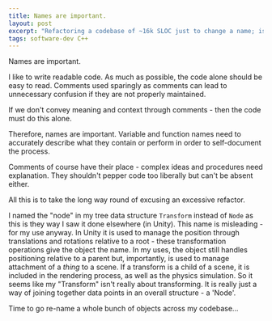 ```yaml
---
title: Names are important.
layout: post
excerpt: "Refactoring a codebase of ~16k SLOC just to change a name; is it worth it?"
tags: software-dev C++
---
```


Names are important.

I like to write readable code. As much as possible, the code alone should be
easy to read. Comments used sparingly as comments can lead to unnecessary
confusion if they are not properly maintained.

If we don't convey meaning and context through comments - then the code must do
this alone.

Therefore, names are important. Variable and function names need to accurately
describe what they contain or perform in order to self-document the process.

Comments of course have their place - complex ideas and procedures need
explanation. They shouldn't pepper code too liberally but can't be absent either.

All this is to take the long way round of excusing an excessive refactor.

I named the "node" in my tree data structure `Transform` instead of `Node` as
this is they way I saw it done elsewhere (in Unity). This name is misleading -
for my use anyway. In Unity it is used to manage the position through
translations and rotations relative to a root - these transformation operations
give the object the name. In my uses, the object still handles positioning
relative to a parent but, importantly, is used to manage attachment of a *thing*
to a scene. If a transform is a child of a scene, it is included in the
rendering process, as well as the physics simulation. So it seems like my
"Transform" isn't really about transforming. It is really just a way of joining
together data points in an overall structure - a 'Node'.

Time to go re-name a whole bunch of objects across my codebase...
